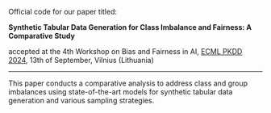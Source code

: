 Official code for our paper titled:

**Synthetic Tabular Data Generation for Class Imbalance and Fairness: A Comparative Study**

accepted at the 4th Workshop on Bias and Fairness in AI, <u> ECML PKDD 2024</u>, 13th of September, Vilnius (Lithuania) 

---

This paper conducts a comparative analysis to address class and group imbalances using state-of-the-art models for synthetic tabular data generation and various sampling strategies.